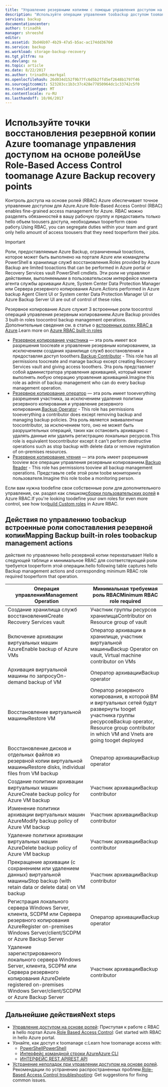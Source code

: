 ```yaml
---
title: "Управление резервными копиями с помощью управления доступом на основе ролей | Документация Майкрософт"
description: "Используйте операции управления toobackup доступом toomanage управления доступом на основе ролей в хранилище служб восстановления."
services: backup
documentationcenter: 
author: trinadhk
manager: shreeshd
editor: 
ms.assetid: 3bd46b97-4b29-47a5-b5ac-ac174dd36760
ms.service: backup
ms.workload: storage-backup-recovery
ms.tgt_pltfrm: na
ms.devlang: na
ms.topic: article
ms.date: 8/22/2017
ms.author: trinadhk;markgal
ms.openlocfilehash: 26d034d152f9b77fc6d5b2ffd5ef2648b1797f46
ms.sourcegitcommit: 523283cc1b3c37c428e77850964dc1c33742c5f0
ms.translationtype: MT
ms.contentlocale: ru-RU
ms.lasthandoff: 10/06/2017
---
```

# <a name="use-role-based-access-control-toomanage-azure-backup-recovery-points"></a><span data-ttu-id="2a77d-103">Используйте точки восстановления резервной копии Azure toomanage управления доступом на основе ролей</span><span class="sxs-lookup"><span data-stu-id="2a77d-103">Use Role-Based Access Control toomanage Azure Backup recovery points</span></span>
<span data-ttu-id="2a77d-104">Контроль доступа на основе ролей (RBAC) Azure обеспечивает точное управление доступом для Azure.</span><span class="sxs-lookup"><span data-stu-id="2a77d-104">Azure Role-Based Access Control (RBAC) enables fine-grained access management for Azure.</span></span> <span data-ttu-id="2a77d-105">RBAC можно разделять обязанностей в вашу рабочую группу и предоставить только hello объем toousers доступа, необходимых tooperform свою работу.</span><span class="sxs-lookup"><span data-stu-id="2a77d-105">Using RBAC, you can segregate duties within your team and grant only hello amount of access toousers that they need tooperform their jobs.</span></span>

> [!IMPORTANT]
> <span data-ttu-id="2a77d-106">Роли, предоставляемые Azure Backup, ограниченный tooactions, которое может быть выполнено на портале Azure или командлеты PowerShell в хранилище служб восстановления.</span><span class="sxs-lookup"><span data-stu-id="2a77d-106">Roles provided by Azure Backup are limited tooactions that can be performed in Azure portal or Recovery Services vault PowerShell cmdlets.</span></span> <span data-ttu-id="2a77d-107">Эти роли не управляют действиями, выполняемыми в пользовательском интерфейсе клиента агента службы архивации Azure, System Center Data Protection Manager или Сервера резервного копирования Azure.</span><span class="sxs-lookup"><span data-stu-id="2a77d-107">Actions performed in Azure backup Agent Client UI or System center Data Protection Manager UI or Azure Backup Server UI are out of control of these roles.</span></span>

<span data-ttu-id="2a77d-108">Резервное копирование Azure служит 3 встроенные роли toocontrol операций управления резервным копированием.</span><span class="sxs-lookup"><span data-stu-id="2a77d-108">Azure Backup provides 3 built-in roles toocontrol backup management operations.</span></span> <span data-ttu-id="2a77d-109">Дополнительные сведения см. в статье о [встроенных ролях RBAC в Azure](../active-directory/role-based-access-built-in-roles.md).</span><span class="sxs-lookup"><span data-stu-id="2a77d-109">Learn more on [Azure RBAC built-in roles](../active-directory/role-based-access-built-in-roles.md)</span></span>

* <span data-ttu-id="2a77d-110">[Резервное копирование участника](../active-directory/role-based-access-built-in-roles.md#backup-contributor) — эта роль имеет все разрешения toocreate и управление резервным копированием, за исключением создания хранилище служб восстановления и предоставляя доступ tooothers.</span><span class="sxs-lookup"><span data-stu-id="2a77d-110">[Backup Contributor](../active-directory/role-based-access-built-in-roles.md#backup-contributor) - This role has all permissions toocreate and manage backup except creating Recovery Services vault and giving access tooothers.</span></span> <span data-ttu-id="2a77d-111">Эта роль представляет собой администратора управления архивацией, который может выполнять любую операцию управления архивацией.</span><span class="sxs-lookup"><span data-stu-id="2a77d-111">Imagine this role as admin of backup management who can do every backup management operation.</span></span>
* <span data-ttu-id="2a77d-112">[Резервное копирование оператор](../active-directory/role-based-access-built-in-roles.md#backup-operator) — эта роль имеет tooeverything разрешения участника, за исключением удаления политики резервного копирования и управление резервного копирования.</span><span class="sxs-lookup"><span data-stu-id="2a77d-112">[Backup Operator](../active-directory/role-based-access-built-in-roles.md#backup-operator) - This role has permissions tooeverything a contributor does except removing backup and managing backup policies.</span></span> <span data-ttu-id="2a77d-113">Эта роль является эквивалентные toocontributor, за исключением того, оно не может быть разрушительных операций, таких как остановить архивацию с удалять данные или удалить регистрацию локальных ресурсов.</span><span class="sxs-lookup"><span data-stu-id="2a77d-113">This role is equivalent toocontributor except it can't perform destructive operations such as stop backup with delete data or remove registration of on-premises resources.</span></span>
* <span data-ttu-id="2a77d-114">[Резервное копирование чтения](../active-directory/role-based-access-built-in-roles.md#backup-reader) — эта роль имеет разрешения tooview все операции управления резервным копированием.</span><span class="sxs-lookup"><span data-stu-id="2a77d-114">[Backup Reader](../active-directory/role-based-access-built-in-roles.md#backup-reader) - This role has permissions tooview all backup management operations.</span></span> <span data-ttu-id="2a77d-115">Представьте себе этой роли toobe мониторинга пользователя.</span><span class="sxs-lookup"><span data-stu-id="2a77d-115">Imagine this role toobe a monitoring person.</span></span>

<span data-ttu-id="2a77d-116">Если вам нужна toodefine свои собственные роли для дополнительного управления, см. раздел как слишком[сборки пользовательских ролей](../active-directory/role-based-access-control-custom-roles.md) в Azure RBAC.</span><span class="sxs-lookup"><span data-stu-id="2a77d-116">If you're looking toodefine your own roles for even more control, see how too[build Custom roles](../active-directory/role-based-access-control-custom-roles.md) in Azure RBAC.</span></span>



## <a name="mapping-backup-built-in-roles-toobackup-management-actions"></a><span data-ttu-id="2a77d-117">Действия по управлению toobackup встроенные роли сопоставления резервной копии</span><span class="sxs-lookup"><span data-stu-id="2a77d-117">Mapping Backup built-in roles toobackup management actions</span></span>
<span data-ttu-id="2a77d-118">действия по управлению hello резервной копии перехватывает Hello в следующей таблице и минимальное RBAC для соответствующей роли требуется tooperform этой операции.</span><span class="sxs-lookup"><span data-stu-id="2a77d-118">hello following table captures hello Backup management actions and corresponding minimum RBAC role required tooperform that operation.</span></span>

| <span data-ttu-id="2a77d-119">Операция управления</span><span class="sxs-lookup"><span data-stu-id="2a77d-119">Management Operation</span></span> | <span data-ttu-id="2a77d-120">Минимальная требуемая роль RBAC</span><span class="sxs-lookup"><span data-stu-id="2a77d-120">Minimum RBAC role required</span></span> |
| --- | --- |
| <span data-ttu-id="2a77d-121">Создание хранилища служб восстановления</span><span class="sxs-lookup"><span data-stu-id="2a77d-121">Create Recovery Services vault</span></span> | <span data-ttu-id="2a77d-122">Участник группы ресурсов хранилища</span><span class="sxs-lookup"><span data-stu-id="2a77d-122">Contributor on Resource group of vault</span></span> |
| <span data-ttu-id="2a77d-123">Включение архивации виртуальных машин Azure</span><span class="sxs-lookup"><span data-stu-id="2a77d-123">Enable backup of Azure VMs</span></span> | <span data-ttu-id="2a77d-124">Оператор архивации в хранилище, участник виртуальной машины</span><span class="sxs-lookup"><span data-stu-id="2a77d-124">Backup Operator on vault, Virtual machine contributor on VMs</span></span> |
| <span data-ttu-id="2a77d-125">Архивация виртуальной машины по запросу</span><span class="sxs-lookup"><span data-stu-id="2a77d-125">On-demand backup of VM</span></span> | <span data-ttu-id="2a77d-126">Оператор архивации</span><span class="sxs-lookup"><span data-stu-id="2a77d-126">Backup operator</span></span> |
| <span data-ttu-id="2a77d-127">Восстановление виртуальной машины</span><span class="sxs-lookup"><span data-stu-id="2a77d-127">Restore VM</span></span> | <span data-ttu-id="2a77d-128">Оператор резервного копирования, в которой ВМ и виртуальных сетей будут развернуты tooget участника группы ресурсов</span><span class="sxs-lookup"><span data-stu-id="2a77d-128">Backup operator, Resource group contributor in which VM and Vnets are going tooget deployed</span></span> |
| <span data-ttu-id="2a77d-129">Восстановление дисков и отдельных файлов из резервной копии виртуальной машины</span><span class="sxs-lookup"><span data-stu-id="2a77d-129">Restore disks, individual files from VM backup</span></span> | <span data-ttu-id="2a77d-130">Оператор архивации</span><span class="sxs-lookup"><span data-stu-id="2a77d-130">Backup operator</span></span> |
| <span data-ttu-id="2a77d-131">Создание политики архивации виртуальных машин Azure</span><span class="sxs-lookup"><span data-stu-id="2a77d-131">Create backup policy for Azure VM backup</span></span> | <span data-ttu-id="2a77d-132">Участник архивации</span><span class="sxs-lookup"><span data-stu-id="2a77d-132">Backup contributor</span></span> |
| <span data-ttu-id="2a77d-133">Изменение политики архивации виртуальных машин Azure</span><span class="sxs-lookup"><span data-stu-id="2a77d-133">Modify backup policy of Azure VM backup</span></span> | <span data-ttu-id="2a77d-134">Участник архивации</span><span class="sxs-lookup"><span data-stu-id="2a77d-134">Backup contributor</span></span> |
| <span data-ttu-id="2a77d-135">Удаление политики архивации виртуальных машин Azure</span><span class="sxs-lookup"><span data-stu-id="2a77d-135">Delete backup policy of Azure VM backup</span></span> | <span data-ttu-id="2a77d-136">Участник архивации</span><span class="sxs-lookup"><span data-stu-id="2a77d-136">Backup contributor</span></span> |
| <span data-ttu-id="2a77d-137">Прекращение архивации (с сохранением или удалением данных) виртуальной машины</span><span class="sxs-lookup"><span data-stu-id="2a77d-137">Stop backup (with retain data or delete data) on VM backup</span></span> | <span data-ttu-id="2a77d-138">Участник архивации</span><span class="sxs-lookup"><span data-stu-id="2a77d-138">Backup contributor</span></span> |
| <span data-ttu-id="2a77d-139">Регистрация локального сервера Windows Server, клиента, SCDPM или Сервера резервного копирования Azure</span><span class="sxs-lookup"><span data-stu-id="2a77d-139">Register on-premises Windows Server/client/SCDPM or Azure Backup Server</span></span> | <span data-ttu-id="2a77d-140">Оператор архивации</span><span class="sxs-lookup"><span data-stu-id="2a77d-140">Backup operator</span></span> |
| <span data-ttu-id="2a77d-141">Удаление зарегистрированного локального сервера Windows Server, клиента, SCDPM или Сервера резервного копирования Azure</span><span class="sxs-lookup"><span data-stu-id="2a77d-141">Delete registered on-premises Windows Server/client/SCDPM or Azure Backup Server</span></span> | <span data-ttu-id="2a77d-142">Участник архивации</span><span class="sxs-lookup"><span data-stu-id="2a77d-142">Backup contributor</span></span> |

## <a name="next-steps"></a><span data-ttu-id="2a77d-143">Дальнейшие действия</span><span class="sxs-lookup"><span data-stu-id="2a77d-143">Next steps</span></span>
* <span data-ttu-id="2a77d-144">[Управление доступом на основе ролей](../active-directory/role-based-access-control-configure.md): Приступая к работе с RBAC в hello портал Azure.</span><span class="sxs-lookup"><span data-stu-id="2a77d-144">[Role Based Access Control](../active-directory/role-based-access-control-configure.md): Get started with RBAC in hello Azure portal.</span></span>
* <span data-ttu-id="2a77d-145">Узнайте, как доступ к toomanage с:</span><span class="sxs-lookup"><span data-stu-id="2a77d-145">Learn how toomanage access with:</span></span>
  * [<span data-ttu-id="2a77d-146">PowerShell</span><span class="sxs-lookup"><span data-stu-id="2a77d-146">PowerShell</span></span>](../active-directory/role-based-access-control-manage-access-powershell.md)
  * [<span data-ttu-id="2a77d-147">Интерфейс командной строки Azure</span><span class="sxs-lookup"><span data-stu-id="2a77d-147">Azure CLI</span></span>](../active-directory/role-based-access-control-manage-access-azure-cli.md)
  * [<span data-ttu-id="2a77d-148">ИНТЕРФЕЙС REST API</span><span class="sxs-lookup"><span data-stu-id="2a77d-148">REST API</span></span>](../active-directory/role-based-access-control-manage-access-rest.md)
* <span data-ttu-id="2a77d-149">[Устранение неполадок при управлении доступом на основе ролей](../active-directory/role-based-access-control-troubleshooting.md). Рекомендации по устранению распространенных проблем.</span><span class="sxs-lookup"><span data-stu-id="2a77d-149">[Role-Based Access Control troubleshooting](../active-directory/role-based-access-control-troubleshooting.md): Get suggestions for fixing common issues.</span></span>
